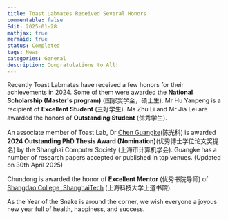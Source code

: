 ```yaml
---
title: Toast Labmates Received Several Honors
commentable: false
Edit: 2025-01-28
mathjax: true
mermaid: true
status: Completed
tags: News
categories: General 
description: Congratulations to All!
---
```


<p>Recently Toast Labmates have received a few honors for their achievements in 2024. Some of them were awarded the <b>National Scholarship (Master's program)</b> (&#22269;&#23478;&#22870;&#23398;&#37329;&#65292;&#30805;&#22763;&#29983;). Mr Hu Yanpeng is a recipient of <b>Excellent Student</b> (&#19977;&#22909;&#23398;&#29983;). Ms Zhu Li and Mr Jia Lei are awarded the honors of <b>Outstanding Student</b> (&#20248;&#31168;&#23398;&#29983;).</p>

An associate member of Toast Lab, Dr <a href="https://guangkechen.site/" target="_blank">Chen Guangke</a>(&#38472;&#20809;&#31185;) is awarded <b> 2024 Outstanding PhD Thesis Award (Nomination)</b>(&#20248;&#31168;&#21338;&#22763;&#23398;&#20301;&#35770;&#25991;&#22870;&#25552;&#21517;) by the Shanghai Computer Society (&#19978;&#28023;&#24066;&#35745;&#31639;&#26426;&#23398;&#20250;). Guangke has a number of research papers accepted or published in top venues. (Updated on 30th April 2025)</p>


<p>Chundong is awarded the honor of <b>Excellent Mentor</b> (&#20248;&#31168;&#20070;&#38498;&#23548;&#24072;) of <a href="https://shangdao.shanghaitech.edu.cn/" target="_blank">Shangdao College, ShanghaiTech</a> (&#19978;&#28023;&#31185;&#25216;&#22823;&#23398;&#19978;&#36947;&#20070;&#38498;).</p>

<p>As the Year of the Snake is around the corner, we wish everyone a joyous new year full of health, happiness, and success.</p>

